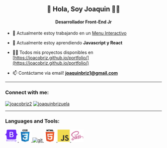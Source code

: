 <h2 align="center">👋 Hola, Soy Joaquin 👨‍💻</h2>
<h4 align="center">
  <span>
    Desarrollador Front-End Jr
  </span>
</h4>


- 🔭 Actualmente estoy trabajando en un [Menu Interactivo](https://github.com/JoacoBriz/proyectoFinalJavascript)

- 🌱 Actualmente estoy aprendiendo **Javascript y React**

- 👨‍💻 Todos mis proyectos disponibles en [https://joacobriz.github.io/portfolio/](https://joacobriz.github.io/portfolio/)

- 📫 Contáctame via email! **joaquinbriz1@gmail.com**
<hr>
<h3 align="left">Connect with me:</h3>
<p align="left">
<a href="https://twitter.com/joacobriz2" target="blank"><img align="center" src="https://cdn.jsdelivr.net/npm/simple-icons@3.0.1/icons/twitter.svg" alt="joacobriz2" height="30" width="40" /></a>
<a href="https://linkedin.com/in/joaquinbrizuela" target="blank"><img align="center" src="https://cdn.jsdelivr.net/npm/simple-icons@3.0.1/icons/linkedin.svg" alt="joaquinbrizuela" height="30" width="40" /></a>
</p>
<hr>
<h3 align="left">Languages and Tools:</h3>
<p align="left"> <a href="https://getbootstrap.com" target="_blank"> <img src="https://raw.githubusercontent.com/devicons/devicon/master/icons/bootstrap/bootstrap-plain-wordmark.svg" alt="bootstrap" width="40" height="40"/> </a> <a href="https://www.w3schools.com/css/" target="_blank"> <img src="https://raw.githubusercontent.com/devicons/devicon/master/icons/css3/css3-original-wordmark.svg" alt="css3" width="40" height="40"/> </a> <a href="https://git-scm.com/" target="_blank"> <img src="https://www.vectorlogo.zone/logos/git-scm/git-scm-icon.svg" alt="git" width="40" height="40"/> </a> <a href="https://www.w3.org/html/" target="_blank"> <img src="https://raw.githubusercontent.com/devicons/devicon/master/icons/html5/html5-original-wordmark.svg" alt="html5" width="40" height="40"/> </a> <a href="https://developer.mozilla.org/en-US/docs/Web/JavaScript" target="_blank"> <img src="https://raw.githubusercontent.com/devicons/devicon/master/icons/javascript/javascript-original.svg" alt="javascript" width="40" height="40"/> </a> <a href="https://sass-lang.com" target="_blank"> <img src="https://raw.githubusercontent.com/devicons/devicon/master/icons/sass/sass-original.svg" alt="sass" width="40" height="40"/> </a> </p>

